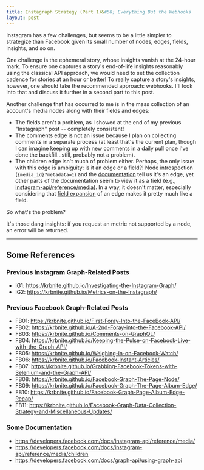 ```yaml
---
title: Instagraph Strategy (Part 1)&#58; Everything But the Webhooks
layout: post
---
```


Instagram has a few challenges, but seems to be a little simpler to strategize than Facebook
given its small number of nodes, edges, fields, insights, and so on.  

One challenge is the ephemeral
story, whose insights vanish at the 24-hour mark.  To ensure one captures a story's end-of-life 
insights reasonably using the classical API approach, we would need to set the collection cadence for 
stories at an hour or better!  To really capture a story's insights, however, one should take
the recommended approach: webhooks.  I'll look into that and discuss it further in a second
part to this post.

Another challenge that has occurred to me is in the mass collection of an account's
media nodes along with their fields and edges:
* The fields aren't a problem, as I showed at the end of my previous "Instagraph" post -- completely consistent!  
* The comments edge is not an issue because I plan on collecting comments in a separate process (at least that's
the current plan, though I can imagine keeping up with new comments in a daily pull once I've done
the backfill...still, probably not a problem). 
* The children edge isn't much of problem either.  Perhaps, the only issue with this edge is ambiguity: is it an edge or a 
field?!  Node introspection (`{media_id}?metadata=1`) and the [documentation](https://developers.facebook.com/docs/instagram-api/reference/media/children)
tell us it's an edge, yet other parts of the documentation seem to view it as a field
(e.g., [instagram-api/reference/media](https://developers.facebook.com/docs/instagram-api/reference/media/)). In a
way, it doesn't matter, especially considering that [field expansion](https://developers.facebook.com/docs/graph-api/using-graph-api)
of an edge makes it pretty much like a field.

So what's the problem?

It's those dang insights: if you request an metric not supported by a node, an error will be returned.



-----------------------------------------------------

## Some References
### Previous Instagram Graph-Related Posts
* IG1: https://krbnite.github.io/Investigating-the-Instagram-Graph/
* IG2: https://krbnite.github.io/Metrics-on-the-Instagraph/

### Previous Facebook Graph-Related Posts
* FB01: https://krbnite.github.io/First-Foray-Into-the-FaceBook-API/
* FB02: https://krbnite.github.io/A-2nd-Foray-into-the-Facebook-API/
* FB03: https://krbnite.github.io/Comments-on-GraphQL/
* FB04: https://krbnite.github.io/Keeping-the-Pulse-on-Facebook-Live-with-the-Graph-API/
* FB05: https://krbnite.github.io/Weighing-in-on-Facebook-Watch/
* FB06: https://krbnite.github.io/Facebook-Instant-Articles/
* FB07: https://krbnite.github.io/Grabbing-Facebook-Tokens-with-Selenium-and-the-Graph-API/
* FB08: https://krbnite.github.io/Facebook-Graph-The-Page-Node/
* FB09: https://krbnite.github.io/Facebook-Graph-The-Page-Album-Edge/
* FB10: https://krbnite.github.io/Facebook-Graph-Page-Album-Edge-Recap/
* FB11: https://krbnite.github.io/Facebook-Graph-Data-Collection-Strategy-and-Miscellaneous-Updates/

### Some Documentation
* https://developers.facebook.com/docs/instagram-api/reference/media/
* https://developers.facebook.com/docs/instagram-api/reference/media/children
* https://developers.facebook.com/docs/graph-api/using-graph-api
